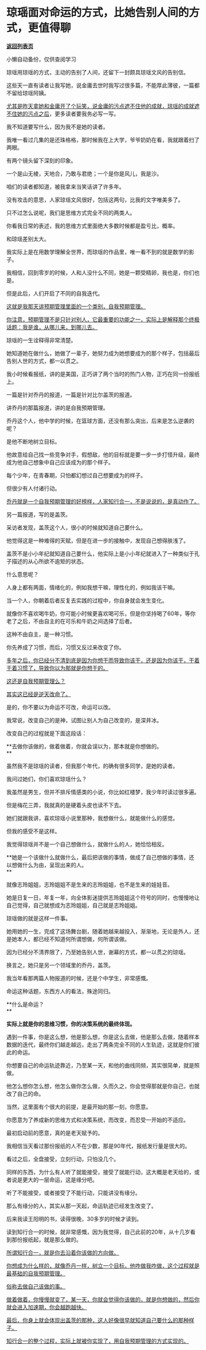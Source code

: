 # 琼瑶面对命运的方式，比她告别人间的方式，更值得聊

[**返回列表页**](/gzh/记忆承载)

小懒自动备份，仅供查阅学习

琼瑶用琼瑶的方式，主动的告别了人间，还留下一封颇具琼瑶文风的告别信。

这些天一直有读者让我写她，说金庸去世时我写过很多篇，不能厚此薄彼，一篇都不留给琼瑶阿姨。

[尤其是昨天拿她和金庸开了个玩笑，说金庸的污点遮不住他的成就，琼瑶的成就遮不住她的污点之后](https://mp.weixin.qq.com/s?__biz=MzU3NDc5Nzc0NQ==&mid=2247529469&idx=1&sn=9a7edf7e8959fd8f75a10245a59f12bd&scene=21#wechat_redirect)，更多读者要我务必写一写。

我不知道要写什么，因为我不是她的读者。

我唯一看过几集的是还珠格格，那时候我在上大学，爷爷奶奶在看，我就跟着扫了两眼。

有两个镜头留下深刻的印象。  

一个是山无棱，天地合，乃敢与君绝；一个是你是风儿，我是沙。

咱们的读者都知道，被我拿来当笑话讲了许多年。  

没有攻击的意思，人家琼瑶文风很好，包括这两句，比我的文字唯美多了。  

只不过怎么说呢，我们是思维方式完全不同的两类人。  

你看我日常的表述，我的思维方式里面绝大多数时候都是盈亏比，概率。  

和琼瑶差别太大。

我实际上是在用数学理解全世界，而琼瑶的作品里，唯一看不到的就是数学的影子。

我相信，回到零岁的时候，人和人没什么不同，她是一颗受精卵，我也是，你们也是。

但是此后，人们开启了不同的自我迭代。  

[这就是我那天讲预期管理里面的一个类别，自我预期管理。  
](https://mp.weixin.qq.com/s?__biz=MzkwMzQ1MzczOQ==&mid=2247484225&idx=1&sn=09da463d3f35fac98e19c7419a6611ee&scene=21#wechat_redirect)

[你注意，预期管理不是只针对别人，它最重要的功能之一，实际上是解释那个终极话题：我是谁，从哪儿来，到哪儿去。  
](https://mp.weixin.qq.com/s?__biz=MzkwMzQ1MzczOQ==&mid=2247484225&idx=1&sn=09da463d3f35fac98e19c7419a6611ee&scene=21#wechat_redirect)

琼瑶的一生诠释得非常清楚。  

她知道她在做什么，她做了一辈子，她努力成为她想要成为的那个样子，包括最后告别人世的方式，都一以贯之。  

我小时候看报纸，讲的是美国，正巧讲了两个当时的热门人物，正巧在同一份报纸上。  

一篇是针对乔丹的报道，一篇是针对比尔盖茨的报道。

讲乔丹的那篇报道，讲的是自我预期管理。

乔丹这个人，他中学的时候，在篮球方面，还没有那么突出，后来是怎么逆袭的呢？  

是他不断地树立目标。  

他故意给自己找一些竞争对手，假想敌，他的目标就是要一步一步打怪升级，最终成为他自己想象中自己应该成为的那个样子。

每个少年，在青春期，只怕都幻想过自己想要成为的样子。  

但很少有人付诸行动。  

[乔丹就是一个自我预期管理的好榜样，人家知行合一，不是说说的，是真动作了。](https://mp.weixin.qq.com/s?__biz=MzkwMzQ1MzczOQ==&mid=2247484225&idx=1&sn=09da463d3f35fac98e19c7419a6611ee&scene=21#wechat_redirect)

另一篇报道，写的是盖茨。  

采访者发现，盖茨这个人，很小的时候就知道自己要什么。  

他觉得这是一种难得的天赋，但是在进一步的接触中，发现自己想得肤浅了。  

盖茨不是小小年纪就知道自己要什么，他实际上是小小年纪就进入了一种类似于孔子描述的从心所欲不逾矩的状态。  

什么意思呢？

人身上都有两面，情绪化的，例如我想干嘛，理性化的，例如我该干嘛。  

当一个人，你朝着后者反复去实践的过程中，你自身就会发生变化。  

就像你不喜欢喝牛奶，你可能小时候更喜欢喝可乐，但是你坚持喝了60年，等你老了之后，不由自主的在可乐和牛奶之间选择了后者。  

这种不由自主，是一种习惯。

你先养成了习惯，而后，习惯又反过来改变了你。

[多年之后，你已经分不清到底是因为你想干而导致你该干，还是因为你该干，干着干着习惯了，导致你以为那就是你想干的。  
](https://mp.weixin.qq.com/s?__biz=MzkwMzQ1MzczOQ==&mid=2247484225&idx=1&sn=09da463d3f35fac98e19c7419a6611ee&scene=21#wechat_redirect)

[这还是自我预期管理么？  
](https://mp.weixin.qq.com/s?__biz=MzkwMzQ1MzczOQ==&mid=2247484225&idx=1&sn=09da463d3f35fac98e19c7419a6611ee&scene=21#wechat_redirect)

[其实这已经是逆天改命了。](https://mp.weixin.qq.com/s?__biz=MzkwMzQ1MzczOQ==&mid=2247484225&idx=1&sn=09da463d3f35fac98e19c7419a6611ee&scene=21#wechat_redirect)

是的，你不要以为命运不可改，命运可以改。  

我常说，改变自己的是神，试图让别人为自己改变的，是深井冰。  

改变自己的过程就是下面这段话：

**去做你该做的，做着做着，你就会误以为，那本就是你想做的。  
**

虽然我不是琼瑶的读者，但我那个年代，的确有很多同学，是她的读者。  

我问过她们，你们喜欢琼瑶什么？  

我虽然是男生，但并不排斥情感类的小说，你比如红楼梦，我少年时读过很多遍。  

但是梅花三弄，我就真的是硬着头皮也读不下去。

她们就跟我讲，喜欢琼瑶小说里那种，我想做什么，就能做什么的感觉。  

但我的感受不是这样。  

我觉得琼瑶并不是一个自己想做什么，就做什么的人，她恰恰相反。  

**她是一个该做什么就做什么，最后把该做的事情，做成了自己想做的事情，还以想做什么为由，呈现出来的人。  
**

就像志玲姐姐，志玲姐姐不是生来的志玲姐姐，也不是生来的娃娃音。  

她是日复一日，年复一年，向全体影迷提供志玲姐姐这个符号的同时，也慢慢地让自己觉得，自己就想成为志玲姐姐，自己就是志玲姐姐。

琼瑶做的就是这样一件事。  

她用她的一生，完成了这场舞台剧，随着她越来越投入，渐渐地，无论是外人，还是她本人，都已经不知道何所谓想做，何所谓该做。

因为已经分不清界限了，乃至她告别人世，谢幕的方式，都一以贯之的琼瑶。

换言之，她只是另一个领域里的乔丹，盖茨。

我当年看那两篇人物报道的时候，还是个中学生，非常感慨。

命运这种话题，东西方人的看法，殊途同归。  

**什么是命运？  
**

**实际上就是你的思维习惯，你的决策系统的最终体现。**

遇到一件事，你是这么想，他是那么想，你是这么去做，他是那么去做，随着样本数据的迭代，最终你们越走越远，走出了两条完全不同的人生轨迹，这就是你们彼此的命运。  

你想要自己的命运轨迹靠近，乃至某一天，和他的曲线同频，其实很简单，就是照做。  

他怎么想你怎么想，他怎么做你怎么做，久而久之，你会觉得那就是你自己，也就改了自己的命。

当然，这里面有个很大的前提，是最开始的那一刻，你愿意。  

你愿意为了养成新的思维方式和决策系统，而改变，而忍受一开始的不适应。  

最初启动前的愿意，真的是老天赋予的。  

我相信当天看过那份报纸的人不在少数，那是90年代，报纸发行量是很大的。  

看过之后，全盘接受，立刻行动，只怕没几个。  

同样的东西，为什么有人听了就能接受，接受了就能行动，这大概是老天给的，或者说是更大的一层命运，这是缘分吧。  

听了不能接受，或者接受了不能行动，只能讲没有缘分。  

那么有缘分的人，其实从那一天起，命运轨迹已经发生改变了。  

后来我读王阳明的书，读得很晚，30多岁的时候才读到。

读到知行合一的时候，就非常感慨，因为我觉得，自己此前的20年，从十几岁看到那份报纸起，就是那么做的。  

[所谓知行合一，就是你去沿着你该做的方向做。  
](https://mp.weixin.qq.com/s?__biz=MzkwMzQ1MzczOQ==&mid=2247484225&idx=1&sn=09da463d3f35fac98e19c7419a6611ee&scene=21#wechat_redirect)

[你想成为什么样的，就像乔丹一样，树立一个目标，他咋做我咋做，这个过程就是最基础的自我预期管理。](https://mp.weixin.qq.com/s?__biz=MzkwMzQ1MzczOQ==&mid=2247484225&idx=1&sn=09da463d3f35fac98e19c7419a6611ee&scene=21#wechat_redirect)

[俗称去做自己该做的事。](https://mp.weixin.qq.com/s?__biz=MzkwMzQ1MzczOQ==&mid=2247484225&idx=1&sn=09da463d3f35fac98e19c7419a6611ee&scene=21#wechat_redirect)

[做着做着，你慢慢就变了，某一天，你就会觉得你该做的，就是你想做的，然后你就会进入加速期，你会越跑越快。](https://mp.weixin.qq.com/s?__biz=MzkwMzQ1MzczOQ==&mid=2247484225&idx=1&sn=09da463d3f35fac98e19c7419a6611ee&scene=21#wechat_redirect)

[最后，你身上就会体现出盖茨的那种，这人好像很早就知道自己要什么的那种样子。  
](https://mp.weixin.qq.com/s?__biz=MzkwMzQ1MzczOQ==&mid=2247484225&idx=1&sn=09da463d3f35fac98e19c7419a6611ee&scene=21#wechat_redirect)

[知行合一的整个过程，实际上就被你实现了，用自我预期管理的方式实现的。](https://mp.weixin.qq.com/s?__biz=MzkwMzQ1MzczOQ==&mid=2247484225&idx=1&sn=09da463d3f35fac98e19c7419a6611ee&scene=21#wechat_redirect)

